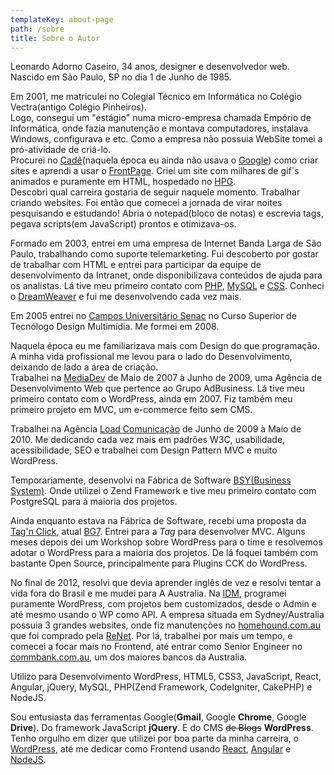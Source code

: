 ```yaml
---
templateKey: about-page
path: /sobre
title: Sobre o Autor
---
```


Leonardo Adorno Caseiro, 34 anos, designer e desenvolvedor web. \
Nascido em São Paulo, SP no dia 1 de Junho de 1985.

Em 2001, me matriculei no Colegial Técnico em Informática no Colégio Vectra(antigo Colégio Pinheiros). \
Logo, consegui um "estágio" numa micro-empresa chamada Empório de Informática, onde fazia manutenção e montava computadores, instalava Windows, configurava e etc. Como a empresa não possuia WebSite tomei a pró-atividade de criá-lo. \
Procurei no [Cadê](https://pt.wikipedia.org/wiki/Yahoo!_Cad%C3%AA%3F)(naquela época eu ainda não usava o [Google](http://www.google.com.br)) como criar sites e aprendi a usar o [FrontPage](https://pt.wikipedia.org/wiki/Microsoft_FrontPage). Criei um site com milhares de gif´s animados e puramente em HTML, hospedado no [HPG](https://web.archive.org/web/20001109084700/http://www.hpg.com.br/). \
Descobri qual carreira gostaria de seguir naquele momento. Trabalhar criando websites. Foi então que comecei a jornada de virar noites pesquisando e estudando! Abria o notepad(bloco de notas) e escrevia tags, pegava scripts(em JavaScript) prontos e otimizava-os.

Formado em 2003, entrei em uma empresa de Internet Banda Larga de São Paulo, trabalhando como suporte telemarketing. Fui descoberto por gostar de trabalhar com HTML e entrei para participar da equipe de desenvolvimento da Intranet, onde disponibilizava conteúdos de ajuda para os analistas. Lá tive meu primeiro contato com [PHP](http://www.php.net), [MySQL](http://www.mysql.com/) e [CSS](http://www.maujor.com/tutorial/intrtut.php). Conheci o [DreamWeaver](<http://www.adobe.com/br/products/dreamweaver/ >) e fui me desenvolvendo cada vez mais.

Em 2005 entrei no [Campos Universitário Senac](http://www.sp.senac.br/jsp/webcas/default.jsp?newsID=a1978.htm&testeira=722&sub=0&unit=NONE&type=PE,P,M,G,X) no Curso Superior de Tecnólogo Design Multimídia. Me formei em 2008.

Naquela época eu me familiarizava mais com Design do que programação. \
A minha vida profissional me levou para o lado do Desenvolvimento, deixando de lado a área de criação. \
Trabalhei na [MediaDev](http://www.mediadev.com.br/) de Maio de 2007 à Junho de 2009, uma Agência de Desenvolvimento Web que pertence ao Grupo AdBusiness. Lá tive meu primeiro contato com o WordPress, ainda em 2007. Fiz também meu primeiro projeto em MVC, um e-commerce feito sem CMS.

Trabalhei na Agência [Load Comunicação](http://www.loadcom.com.br 'Load Comunicação') de Junho de 2009 à Maio de 2010. Me dedicando cada vez mais em padrões W3C, usabilidade, acessibilidade, SEO e trabalhei com Design Pattern MVC e muito WordPress.

Temporariamente, desenvolvi na Fábrica de Software [BSY(Business System)](http://www.bsy.com.br/). Onde utilizei o Zend Framework e tive meu primeiro contato com PostgreSQL para à maioria dos projetos.

Ainda enquanto estava na Fábrica de Software, recebi uma proposta da [Tag'n Click](http://tagnclick.com.br/ "Tag'n Click"), atual [BG7](http://www.bg7.com.br/ 'BG7 Background Digital'). Entrei para a _Tag_ para desenvolver MVC. Alguns meses depois dei um Workshop sobre WordPress para o time e resolvemos adotar o WordPress para a maioria dos projetos. De lá foquei também com bastante Open Source, principalmente para Plugins CCK do WordPress.

No final de 2012, resolvi que devia aprender inglês de vez e resolvi tentar a vida fora do Brasil e me mudei para A Australia. Na [IDM](http://www.independentdigitalmedia.com.au/), programei puramente WordPress, com projetos bem customizados, desde o Admin e até mesmo usando o WP como API. [](http://www.independentdigitalmedia.com.au/)A empresa situada em Sydney/Australia possuia 3 grandes websites, onde fiz manutenções no [homehound.com.au](http://homehound.com.au/) que foi comprado pela [ReNet](http://renet.com.au/). Por lá, trabalhei por mais um tempo, e comecei a focar mais no Frontend, até entrar como Senior Engineer no [commbank.com.au](https://www.commbank.com.au/), um dos maiores bancos da Australia.

Utilizo para Desenvolvimento WordPress, HTML5, CSS3, JavaScript, React, Angular, jQuery, MySQL, PHP(Zend Framework, CodeIgniter, CakePHP) e NodeJS.

Sou entusiasta das ferramentas Google(**Gmail**, Google **Chrome**, Google **Drive**). Do framework JavaScript **jQuery**. E do CMS ~~de Blogs~~ **WordPress**. Tenho orgulho em dizer que utilizei por boa parte da minha carreira, o [WordPress](http://worpdress.org/), até me dedicar como Frontend usando [React](https://reactjs.org/), [Angular](https://angular.io/) e [NodeJS](https://nodejs.org/en/).
